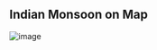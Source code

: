 ## Indian Monsoon on Map

![image](https://github.com/user-attachments/assets/849df72f-ddbc-4fc0-9427-31c71488513d)
